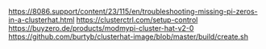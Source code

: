 https://8086.support/content/23/115/en/troubleshooting-missing-pi-zeros-in-a-clusterhat.html
https://clusterctrl.com/setup-control
https://buyzero.de/products/modmypi-cluster-hat-v2-0
https://github.com/burtyb/clusterhat-image/blob/master/build/create.sh
